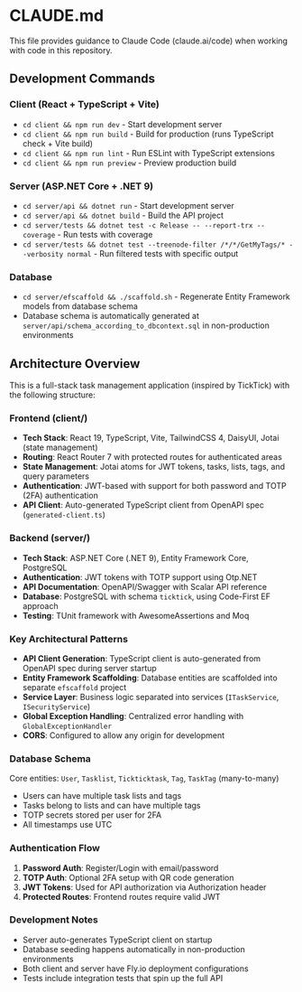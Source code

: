 # CLAUDE.md

This file provides guidance to Claude Code (claude.ai/code) when working with code in this repository.

## Development Commands

### Client (React + TypeScript + Vite)
- `cd client && npm run dev` - Start development server
- `cd client && npm run build` - Build for production (runs TypeScript check + Vite build)
- `cd client && npm run lint` - Run ESLint with TypeScript extensions
- `cd client && npm run preview` - Preview production build

### Server (ASP.NET Core + .NET 9)
- `cd server/api && dotnet run` - Start development server
- `cd server/api && dotnet build` - Build the API project
- `cd server/tests && dotnet test -c Release -- --report-trx --coverage` - Run tests with coverage
- `cd server/tests && dotnet test --treenode-filter /*/*/GetMyTags/* --verbosity normal` - Run filtered tests with specific output

### Database
- `cd server/efscaffold && ./scaffold.sh` - Regenerate Entity Framework models from database schema
- Database schema is automatically generated at `server/api/schema_according_to_dbcontext.sql` in non-production environments

## Architecture Overview

This is a full-stack task management application (inspired by TickTick) with the following structure:

### Frontend (client/)
- **Tech Stack**: React 19, TypeScript, Vite, TailwindCSS 4, DaisyUI, Jotai (state management)
- **Routing**: React Router 7 with protected routes for authenticated areas
- **State Management**: Jotai atoms for JWT tokens, tasks, lists, tags, and query parameters
- **Authentication**: JWT-based with support for both password and TOTP (2FA) authentication
- **API Client**: Auto-generated TypeScript client from OpenAPI spec (`generated-client.ts`)

### Backend (server/)
- **Tech Stack**: ASP.NET Core (.NET 9), Entity Framework Core, PostgreSQL
- **Authentication**: JWT tokens with TOTP support using Otp.NET
- **API Documentation**: OpenAPI/Swagger with Scalar API reference
- **Database**: PostgreSQL with schema `ticktick`, using Code-First EF approach
- **Testing**: TUnit framework with AwesomeAssertions and Moq

### Key Architectural Patterns
- **API Client Generation**: TypeScript client is auto-generated from OpenAPI spec during server startup
- **Entity Framework Scaffolding**: Database entities are scaffolded into separate `efscaffold` project
- **Service Layer**: Business logic separated into services (`ITaskService`, `ISecurityService`)
- **Global Exception Handling**: Centralized error handling with `GlobalExceptionHandler`
- **CORS**: Configured to allow any origin for development

### Database Schema
Core entities: `User`, `Tasklist`, `Tickticktask`, `Tag`, `TaskTag` (many-to-many)
- Users can have multiple task lists and tags
- Tasks belong to lists and can have multiple tags
- TOTP secrets stored per user for 2FA
- All timestamps use UTC

### Authentication Flow
1. **Password Auth**: Register/Login with email/password
2. **TOTP Auth**: Optional 2FA setup with QR code generation
3. **JWT Tokens**: Used for API authorization via Authorization header
4. **Protected Routes**: Frontend routes require valid JWT

### Development Notes
- Server auto-generates TypeScript client on startup
- Database seeding happens automatically in non-production environments
- Both client and server have Fly.io deployment configurations
- Tests include integration tests that spin up the full API